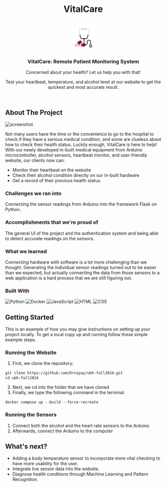 <div align="center">
  <h1>VitalCare</h1>
</div>

<!-- PROJECT LOGO -->
<br />
<div align="center">
  <a href="https://github.com/othneildrew/Best-README-Template">
    <img src="static/images/stethoscope.png" alt="Logo" width="80" height="80">
  </a>

  <h3 align="center">VitalCare: Remote Patient Monitoring System</h3>

  <p align="center">
    Concerned about your health? Let us help you with that!
  </p>
  <p align="center">
    Test your heartbeat, temperature, and alcohol level at our website to get the quickest and most accurate result.
  </p>
</div>
<br />

<!-- ABOUT THE PROJECT -->
## About The Project
![screenshot](https://github.com/user-attachments/assets/ae8a34df-2bbf-40b7-8907-b63d1e42dd37)

Not many users have the time or the convenience to go to the hospital to check if they have a serious medical condition, and some are clueless about how to check their health status. Luckily enough, VitalCare is here to help! With our newly developed in-built medical equipment from Arduino microcontroller, alcohol sensors, heartbeat monitor, and user-friendly website, our clients now can:

* Monitor their heartbeat on the website
* Check their alcohol condition directly on our in-built hardware
* Get a record of their previous health status

### Challenges we ran into
Connecting the sensor readings from Arduino into the framework Flask on Python.

### Accomplishments that we're proud of
The general UI of the project and the authentication system and being able to detect accurate readings on the sensors.

### What we learned
Connecting hardware with software is a lot more challenging than we thought. Generating the individual sensor readings turned out to be easier than we expected, but actually connecting the data from those sensors to a web application is a hard process that we are still figuring out.

### Built With
![Python](https://img.shields.io/badge/Python-black?style=for-the-badge&logo=python&logoColor=FFD43B)
![Docker](https://img.shields.io/badge/Docker-black?style=for-the-badge&logo=docker&logoColor=62D2FF)
![JavaScript](https://img.shields.io/badge/JavaScript-black?style=for-the-badge&logo=javascript&logoColor=FFFF00)
![HTML](https://img.shields.io/badge/HTML-black?style=for-the-badge&logo=html5&logoColor=FFA736)
![CSS](https://img.shields.io/badge/CSS-black?style=for-the-badge&logo=css3&logoColor=62D2FF)

<!-- GETTING STARTED -->
## Getting Started

This is an example of how you may give instructions on setting up your project locally.
To get a local copy up and running follow these simple example steps.

### Running the Website
1. First, we clone the repository:
```
git clone https://github.com/Ornipay/ubh-fall2024.git
cd ubh-fall2024
```

2. Next, we cd into the folder that we have cloned
3. Finally, we type the following command in the terminal:

```
docker compose up --build --force-recreate
```

### Running the Sensors
1. Connect both the alcohol and the heart rate sensors to the Arduino
2. Afterwards, connect the Arduino to the computer 

## What's next?
* Adding a body temperature sensor to incorporate more vital checking to have more usability for the user.
* Integrate live sensor data into the website.
* Diagnose health conditions through Machine Learning and Pattern Recognition.
